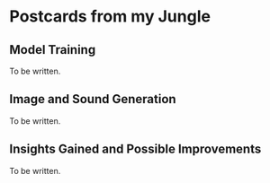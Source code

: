 # Postcards from my Jungle

## Model Training

To be written.

## Image and Sound Generation

To be written.

## Insights Gained and Possible Improvements

To be written.
